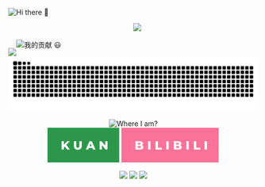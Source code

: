 <!--### Hi there 👋-->
<p align="left">
    <img src="https://readme-typing-svg.herokuapp.com?font=Microsoft+Yahei&size=40&color=38C2FFFF&vCenter=true&lines=Hi+there+%F0%9F%91%8B" 
       alt="Hi there 👋" />
    </a>
  </p>
  

<!--计数板和ralsei-->
<p align="center">
  <a href="https://github.com/xiaoji235">
    <img src="https://github-readme-stats.vercel.app/api?username=xiaoji235&theme=gruvbox&show_icons=true" style="max-width: 100%;display: flex;float: left;margin-top: 50px;"/>
    <img src="https://dl.img.timecdn.cn/2022/01/25/ralsei.gif!h.webp" width="300px"/>
  </a>
</p>


<!--### 我的贡献 😃-->
<p align="left">
    <img src="https://readme-typing-svg.herokuapp.com?font=Microsoft+Yahei&size=40&color=2C974B&vCenter=true&lines=%E6%88%91%E7%9A%84%E8%B4%A1%E7%8C%AE+%F0%9F%98%83" 
       alt="我的贡献 😃" />
    </a>
  </p>


<!--贪吃蛇-->
  <p align="center">
    <a href="https://github.com/marketplace/actions/generate-snake-game-from-github-contribution-grid">
    <img src="https://raw.githubusercontent.com/xiaoji235/xiaoji235/output/github-contribution-grid-snake.svg" 
       alt="Contribution eating Snake" />
    </a>
  </p>

<!--我在哪-->
<p align="center"> 
<img src="https://readme-typing-svg.herokuapp.com?font=microsoft+yahei&size=30&color=2C974B&center=true&vCenter=true&width=120&height=33&lines=%E6%88%91%E5%9C%A8%E5%93%AA%EF%BC%9F" 
       alt="Where I am?" /><br>
        <a href="https://coolapk.com/">
        <img src="https://raw.githubusercontent.com/xiaoji235/xiaoji235/b5142750ac30b6f7f021a32bddf525873a39876f/svgs/kuan.svg" 
       alt="酷安" /></a>
        <a href=" https://b23.tv/YM84p0F/">
        <img src="https://raw.githubusercontent.com/xiaoji235/xiaoji235/b5142750ac30b6f7f021a32bddf525873a39876f/svgs/bilibili.svg" 
       alt="bilibili" /></a>
</p>


<!--计数君-->
<p align="center"> 
<img src="https://readme-typing-svg.herokuapp.com/?font=microsoft+yahei&size=30&center=true&vCenter=true&width=180&height=33&lines=%E6%82%A8%E6%98%AF%E8%BF%99%E9%87%8C%E7%9A%84%E7%AC%AC" style="max-width: 100%;">
  <img src="https://profile-counter.glitch.me/xiaoji235/count.svg" />
    <img src="https://readme-typing-svg.herokuapp.com/?font=microsoft+yahei&size=30&center=true&vCenter=true&width=230&height=33&lines=%E4%BD%8DGuest%EF%BC%81%E6%AC%A2%E8%BF%8E%EF%BC%81" style="max-width: 100%;">
</p>
